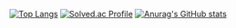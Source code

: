 [![Top Langs](https://github-readme-stats.vercel.app/api/top-langs/?username=poeyik&layout=compact)](https://github.com/poeyik/github-readme-stats)
[![Solved.ac Profile](http://mazassumnida.wtf/api/v2/generate_badge?boj=crd9709)](https://solved.ac/crd9709/)
[![Anurag's GitHub stats](https://github-readme-stats.vercel.app/api?username=poeyik)](https://github.com/poeyik/github-readme-stats)

